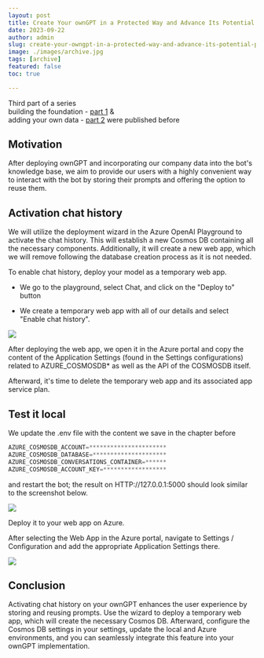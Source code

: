 ```yaml
---
layout: post
title: Create Your ownGPT in a Protected Way and Advance Its Potential (Part 3) - activate chat history for adding a more convenient way to work!
date: 2023-09-22
author: admin
slug: create-your-owngpt-in-a-protected-way-and-advance-its-potential-part-3-activate-chat-history-for-adding-a-more-convenient-way-to-work
image: ./images/archive.jpg
tags: [archive]
featured: false
toc: true

---
```


Third part of a series  
building the foundation - [part 1](https://the.cognitiveservices.ninja/create-your-owngpt-in-a-protected-way-and-advance-its-potential-part-2-incorporating-your-own-data-to-create-unique-experiences) &  
adding your own data - [part 2](https://the.cognitiveservices.ninja/create-your-owngpt-in-a-protected-way-and-advance-its-potential-part-1-a-simple-web-chat-experience-targeting-chatgpt-through-aoai) were published before

## Motivation

After deploying ownGPT and incorporating our company data into the bot's knowledge base, we aim to provide our users with a highly convenient way to interact with the bot by storing their prompts and offering the option to reuse them.

## Activation chat history

We will utilize the deployment wizard in the Azure OpenAI Playground to activate the chat history. This will establish a new Cosmos DB containing all the necessary components. Additionally, it will create a new web app, which we will remove following the database creation process as it is not needed.

To enable chat history, deploy your model as a temporary web app.

* We go to the playground, select Chat, and click on the "Deploy to" button
    
* We create a temporary web app with all of our details and select  
    "Enable chat history".
    

![]({{site.baseurl}}/images/clmv2ynko00050akzaxz551wp.md/69ca9eeb-a14b-461e-8bd3-e802692e4f59.png)

After deploying the web app, we open it in the Azure portal and copy the content of the Application Settings (found in the Settings configurations) related to AZURE\_COSMOSDB\* as well as the API of the COSMOSDB itself.

Afterward, it's time to delete the temporary web app and its associated app service plan.

## Test it local

We update the .env file with the content we save in the chapter before

```powershell
AZURE_COSMOSDB_ACCOUNT=**********************
AZURE_COSMOSDB_DATABASE=*********************
AZURE_COSMOSDB_CONVERSATIONS_CONTAINER=******
AZURE_COSMOSDB_ACCOUNT_KEY=******************
```

and restart the bot; the result on HTTP://127.0.0.1:5000 should look similar to the screenshot below.

![]({{site.baseurl}}/images/clmv2ynko00050akzaxz551wp.md/a20d5993-36de-44ad-a109-daebacd398ec.png)

Deploy it to your web app on Azure.

After selecting the Web App in the Azure portal, navigate to Settings / Configuration and add the appropriate Application Settings there.

![]({{site.baseurl}}/images/clmv2ynko00050akzaxz551wp.md/1a6da2e1-fcda-45e5-9324-9874a085b0c9.png)

## Conclusion

Activating chat history on your ownGPT enhances the user experience by storing and reusing prompts. Use the wizard to deploy a temporary web app, which will create the necessary Cosmos DB. Afterward, configure the Cosmos DB settings in your settings, update the local and Azure environments, and you can seamlessly integrate this feature into your ownGPT implementation.